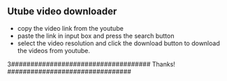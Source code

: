 ## Utube video downloader 

<ul>
<li>copy the video link from the youtube</li>
<li> paste the link in input box and press the search button</li>
<li>select the video resolution and click the download button to download the videos from youtube.</li>
</ul>

3#################################### Thanks! ################################